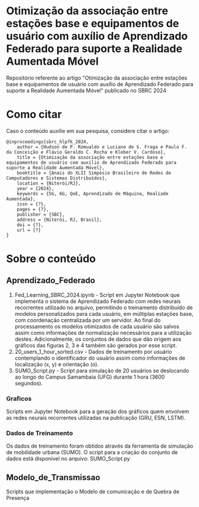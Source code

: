 # Otimização da associação entre estações base e equipamentos de usuário com auxílio de Aprendizado Federado para suporte a Realidade Aumentada Móvel
Repositório referente ao artigo "Otimização da associação entre estações base e equipamentos de usuário com auxílio de Aprendizado Federado para suporte a Realidade Aumentada Móvel" publicado no SBRC 2024

# Como citar
Caso o conteúdo auxilie em sua pesquisa, considere citar o artigo:
```
@inproceedings{sbrc_hlpfk_2024,
	author = {Hudson de P. Romualdo e Luciano de S. Fraga e Paulo F. da Conceição e Flávio Geraldo C. Rocha e Kleber V. Cardoso},
	title = {Otimização da associação entre estações base e equipamentos de usuário com auxílio de Aprendizado Federado para suporte a Realidade Aumentada Móvel},
	booktitle = {Anais do XLII Simpósio Brasileiro de Redes de Computadores e Sistemas Distribuídos},
	location = {Niterói/RJ},
	year = {2024},
	keywords = {5G, 6G, QoE, Aprendizado de Máquina, Realiade Aumentada},
	issn = {?},
	pages = {?},
	publisher = {SBC},
	address = {Niterói, RJ, Brasil},
	doi = {?},
	url = {?}
}
```
# Sobre o conteúdo

## Aprendizado_Federado
1. Fed_Learning_SBRC_2024.ipynb - 
Script em Jupyter Notebook que implementa o sistema de Aprendizado Federado com redes neurais recorrentes utilizado no arquivo, permitindo o treinamento distribuído de modelos personalizados para cada usuário, em múltiplas estações base, com coordenação centralizada por um servidor.
Ao final do processamento os modelos otimizados de cada usuário são salvos assim como informações de normalização necessários para a utilização destes.
Adicionalmente, os conjuntos de dados que dão origem aos gráficos das figuras 2, 3 e 4 também são gerados por esse script.
2. 20_users_1_hour_sorted.csv - 
Dados de treinamento por usuário contemplando o identificador do usuário assim como informações de localização (x, y) e orientação (o).
3. SUMO_Script.py - 
Script para simulação de 20 usuários se deslocando ao longo do Campus Samambaia (UFG) durante 1 hora (3600 segundos).

### Graficos
Scripts em Jupyter Notebook para a geração dos gráficos quem envolvem as redes neurais recorrentes utilizadas na publicação (GRU, ESN, LSTM).

### Dados de Treinamento
Os dados de treinamento foram obtidos através da ferramenta de simulação de mobilidade urbana (SUMO).
O script para a criação do conjunto de dados está disponível no arquivo: SUMO_Script.py

## Modelo_de_Transmissao
Scripts que implementação o Modelo de comunicação e de Quebra de Presença
